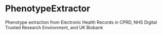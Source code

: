 # PhenotypeExtractor
Phenotype extraction from Electronic Health Records in CPRD, NHS Digital Trusted Research Environment, and UK Biobank
